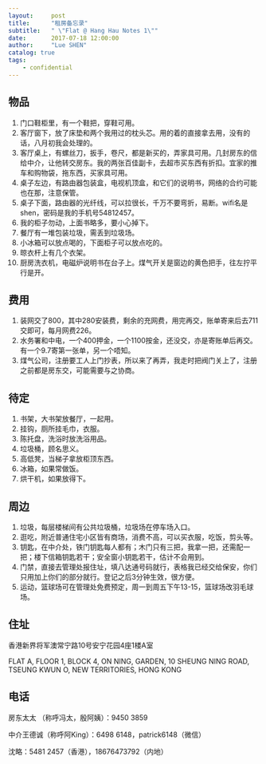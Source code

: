 ```yaml
---
layout:     post
title:      "租房备忘录"
subtitle:   " \"Flat @ Hang Hau Notes 1\""
date:       2017-07-18 12:00:00
author:     "Lue SHEN"
catalog: true
tags:
    - confidential
---
```


## 物品
1. 门口鞋柜里，有一个鞋把，穿鞋可用。
2. 客厅窗下，放了床垫和两个我用过的枕头芯。用的着的直接拿去用，没有的话，八月初我会处理的。
3. 客厅桌上，有螺丝刀，扳手，卷尺，都是新买的，弄家具可用。几封房东的信给中介，让他转交房东。我的两张百佳副卡，去超市买东西有折扣。宜家的推车和购物袋，拖东西，买家具可用。
4. 桌子左边，有路由器包装盒，电视机顶盒，和它们的说明书，网络的合约可能也在那，注意保管。
5. 桌子下面，路由器的光纤线，可以拉很长，千万不要弯折，易断。wifi名是shen，密码是我的手机号54812457。
6. 我的柜子勿动，上面书略多，要小心掉下。
7. 餐厅有一堆包装垃圾，需丢到垃圾场。
8. 小冰箱可以放点喝的，下面柜子可以放点吃的。
9. 晾衣杆上有几个衣架。
10. 厨房洗衣机，电磁炉说明书在台子上。煤气开关是窗边的黄色把手，往左拧平行是开。

## 费用
1. 装网交了800，其中280安装费，剩余的充网费，用完再交，账单寄来后去711交即可，每月网费226。
2. 水务署和中电，一个400押金，一个1100按金，还没交，亦是寄账单后再交。有一个9.7寄第一张单，另一个唔知。
3. 煤气公司，注册要工人上门抄表，所以来了再弄，我走时把阀门关上了，注册之前都是房东交，可能需要与之协商。

## 待定
1. 书架，大书架放餐厅，一起用。
2. 挂钩，厕所挂毛巾，衣服。
3. 陈托盘，洗浴时放洗浴用品。
4. 垃圾桶，顾名思义。
5. 高低凳，当梯子拿放柜顶东西。
6. 冰箱，如果常做饭。
7. 烘干机，如果放得下。

## 周边
1. 垃圾，每层楼梯间有公共垃圾桶，垃圾场在停车场入口。
2. 逛吃，附近普通住宅小区皆有商场，消费不高，可以买衣服，吃饭，剪头等。
3. 钥匙，在中介处，铁门钥匙每人都有；木门只有三把，我拿一把，还需配一把；楼下信箱钥匙若干；安全窗小钥匙若干，估计不会用到。
4. 门禁，直接去管理处报住址，填八达通号码就行，表格我已经交给保安，你们只用加上你们的部分就行。登记之后3分钟生效，很方便。
5. 运动，篮球场可在管理处免费预定，周一到周五下午13-15，篮球场改羽毛球场。

## 住址
香港新界将军澳常宁路10号安宁花园4座1楼A室  

FLAT A, FLOOR 1, BLOCK 4, ON NING, GARDEN, 10 SHEUNG NING ROAD, TSEUNG KWUN O, NEW TERRITORIES, HONG KONG

## 电话
房东太太 （称呼冯太，殷阿姨）：9450 3859  

中介王德诚（称呼阿King）：6498 6148，patrick6148（微信）  

沈略：5481 2457（香港），18676473792（内地）
